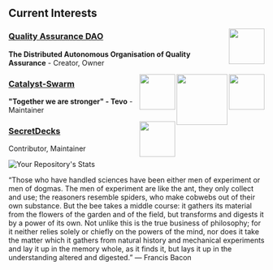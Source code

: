 ## Current Interests

<a href="https://github.com/Quality-Assurance-DAO"><img src="https://github.com/Quality-Assurance-DAO/DAO-Open-Source/blob/main/Documents/Binary/QA-DAO-LOGO.jpg" align="right" width="70">
 
### [Quality Assurance DAO](https://github.com/Quality-Assurance-DAO)
**The Distributed Autonomous Organisation of Quality Assurance** - Creator, Owner

<a href="https://github.com/Catalyst-Swarm"><img src="https://avatars.githubusercontent.com/u/86554682?s=400&u=33b80d06e93125df2fb64d693dddc12c71b03171&v=4" align="right" width="70"> <a href="https://cardano.org/"><img src="https://github.com/NFT-DAO/Governance-HOLON/blob/main/Business-Plan/14-Our-Appendix/Graphics/cardano-logo-2.png" align="right" width="100"><a href="https://cardano.ideascale.com/a/index"><img src="https://github.com/NFT-DAO/Governance-HOLON/blob/main/Business-Plan/14-Our-Appendix/Graphics/ideascale.png" align="right" width="70">
### [Catalyst-Swarm ](https://github.com/Catalyst-Swarm)
**"Together we are stronger" - Tevo** -  Maintainer
 
<a href="https://github.com/SecretDecks"><img src="https://avatars.githubusercontent.com/u/83766103?s=200&v=4" align="right" width="70">
### [SecretDecks](https://github.com/SecretDecks)  
Contributor, Maintainer
 

![Your Repository's Stats](https://github-readme-stats.vercel.app/api?username=stephen-rowan&show_icons=true)
  
“Those who have handled sciences have been either men of experiment or men of dogmas. The men of experiment are like the ant, they only collect and use; the reasoners resemble spiders, who make cobwebs out of their own substance. But the bee takes a middle course: it gathers its material from the flowers of the garden and of the field, but transforms and digests it by a power of its own. Not unlike this is the true business of philosophy; for it neither relies solely or chiefly on the powers of the mind, nor does it take the matter which it gathers from natural history and mechanical experiments and lay it up in the memory whole, as it finds it, but lays it up in the understanding altered and digested.” ― Francis Bacon 

